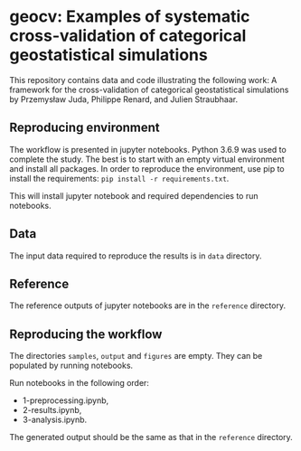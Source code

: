 # geocv: Examples of systematic cross-validation of categorical geostatistical simulations

This repository contains data and code illustrating the following work:
A framework for the cross-validation of categorical geostatistical simulations by Przemysław Juda, Philippe Renard, and Julien Straubhaar.

## Reproducing environment
The workflow is presented in jupyter notebooks.
Python 3.6.9 was used to complete the study.
The best is to start with an empty virtual environment
and install all packages.
In order to reproduce the environment, 
use pip to install the requirements: `pip install -r requirements.txt`.

This will install jupyter notebook and required dependencies to run notebooks.

## Data
The input data required to reproduce the results is in `data` directory.

## Reference
The reference outputs of jupyter notebooks are in the `reference` directory.

## Reproducing the workflow
The directories `samples`, `output` and `figures` are empty. They can be populated by running notebooks.

Run notebooks in the following order:
- 1-preprocessing.ipynb,
- 2-results.ipynb,
- 3-analysis.ipynb.

The generated output should be the same as that in the `reference` directory.
